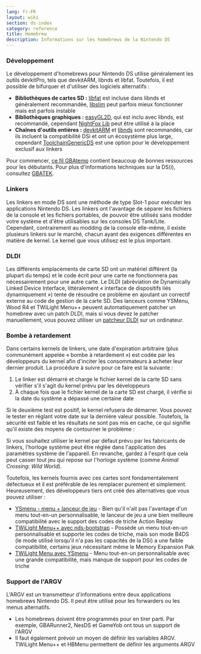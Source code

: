 ```yaml
---
lang: fr-FR
layout: wiki
section: ds-index
category: reference
title: Homebrew
description: Informations sur les homebrews de la Nintendo DS
---
```


### Développement
Le développement d'homebrews pour Nintendo DS utilise généralement les outils devkitPro, tels que devkitARM, libnds et libfat. Toutefois, il est possible de bifurquer et d'utiliser des logiciels alternatifs :

- **Bibliothèques de cartes SD :** [libfat](https://github.com/devkitPro/libfat) est incluse dans libnds et généralement recommandée, [libslim](https://github.com/DS-Homebrew/libslim/) peut parfois mieux fonctionner mais est parfois instable
- **Bibliothèques graphiques :** [easyGL2D](http://rel.phatcode.net/junk.php?id=117), qui est inclu avec libnds, est recommandé, cependant [NightFox Lib](https://github.com/knightfox75/nds_nflib) peut être utilisé à la place
- **Chaînes d'outils entières :** [devkitARM](https://devkitpro.org/wiki/Getting_Started) et [libnds](https://libnds.devkitpro.org/) sont recommandés, car ils incluent la compatibilité DSi et ont un écosystème plus large, cependant [ToolchainGenericDS](https://bitbucket.org/Coto88/toolchaingenericds) est une option pour le développement exclusif aux linkers

Pour commencer, [ce fil GBAtemp](https://gbatemp.net/threads/useful-resources-to-help-you-out-with-starting-to-make-nds-homebrew.580507/#post-9322674) contient beaucoup de bonnes ressources pour les débutants. Pour plus d'informations techniques sur la DS(i), consultez [GBATEK](https://problemkaputt.de/gbatek-contents.htm).

### Linkers
Les linkers en mode DS sont une méthode de type Slot-1 pour exécuter les applications Nintendo DS. Les linkers ont l'avantage de séparer les fichiers de la console et les fichiers portables, de pouvoir être utilisés sans modder votre système et d'être utilisables sur les consoles DS Tank/Lite. Cependant, contrairement au modding de la console elle-même, il existe plusieurs linkers sur le marché, chacun ayant des exigences différentes en matière de kernel. Le kernel que vous utilisez est le plus important.

### DLDI
Les différents emplacements de carte SD ont un matériel différent (la plupart du temps) et le code écrit pour une carte ne fonctionnera pas nécessairement pour une autre carte. Le DLDI (abréviation de Dynamically Linked Device Interface, littéralement « interface de dispositifs liés dynamiquement ») tente de résoudre ce problème en ajoutant un correctif externe au code de gestion de la carte SD. Des lanceurs comme YSMenu, Wood R4 et TWiLight Menu++ peuvent automatiquement patcher un homebrew avec un patch DLDI, mais si vous devez le patcher manuellement, vous pouvez utiliser un [patcheur DLDI](https://www.chishm.com/DLDI#tools) sur un ordinateur.

### Bombe à retardement
Dans certains kernels de linkers, une date d'expiration arbitraire (plus communément appelée « bombe à retardement ») est codée par les développeurs du kernel afin d'inciter les consommateurs à acheter leur dernier produit. La procédure à suivre pour ce faire est la suivante :

1. Le linker est démarré et charge le fichier kernel de la carte SD sans vérifier s'il s'agit du kernel prévu par les développeurs
1. À chaque fois que le fichier kernel de la carte SD est chargé, il vérifie si la date du système a dépassé une certaine date

Si le deuxième test est positif, le kernel refusera de démarrer. Vous pouvez le tester en réglant votre date sur la dernière valeur possible. Toutefois, la sécurité est faible et les résultats ne sont pas mis en cache, ce qui signifie qu'il existe des moyens de contourner le problème :

Si vous souhaitez utiliser le kernel par défaut prévu par les fabricants de linkers, l'horloge système peut être réglée dans l'application des paramètres système de l'appareil. En revanche, gardez à l'esprit que cela peut casser tout jeu qui repose sur l'horloge système (comme *Animal Crossing: Wild World*).

Toutefois, les kernels fournis avec ces cartes sont fondamentalement défectueux et il est préférable de les remplacer purement et simplement. Heureusement, des développeurs tiers ont créé des alternatives que vous pouvez utiliser :

- [YSmenu - menu + lanceur de jeu](https://gbatemp.net/threads/retrogamefan-updates-releases.267243/) - Bien qu'il n'ait pas l'avantage d'un menu tout-en-un personnalisable, le lanceur de jeu a une bien meilleure compatibilité avec le support des codes de triche Action Replay
- [TWiLight Menu++ avec nds-bootstrap](../twilightmenu/installing-flashcard) - Possède un menu tout-en-un personnalisable et supporte les codes de triche, mais son mode B4DS (le mode utilisé lorsqu'il n'a pas les capacités de la DSi) a une faible compatibilité, certains jeux nécessitant même le Memory Expansion Pak
- [TWiLight Menu avec YSmenu](../twilightmenu/installing-flashcard) - Menu tout-en-un personnalisable avec une grande compatibilité, mais manque de support pour les codes de triche

### Support de l'ARGV
L'ARGV est un transmetteur d'informations entre deux applications homebrews Nintendo DS. Il peut être utilisé pour les forwarders ou les menus alternatifs.

- Les homebrews doivent être programmés pour en tirer parti. Par exemple, GBARunner2, NesDS et GameYob ont tous un support de l'ARGV
- Il faut également prévoir un moyen de définir les variables ARGV. TWiLight Menu++ et HBMenu permettent de définir les arguments ARGV
